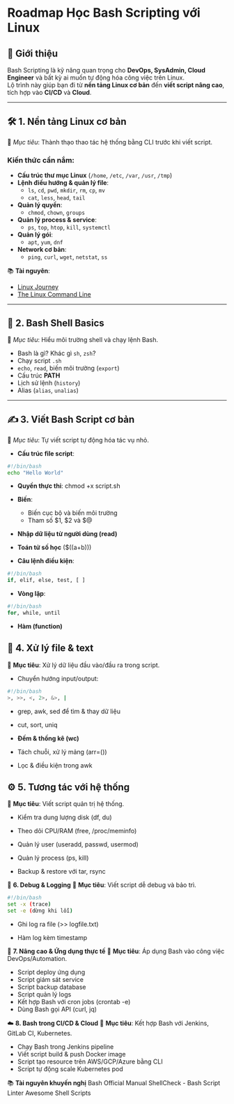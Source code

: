 # Roadmap Học Bash Scripting với Linux

## 📌 Giới thiệu
Bash Scripting là kỹ năng quan trọng cho **DevOps, SysAdmin, Cloud Engineer** và bất kỳ ai muốn tự động hóa công việc trên Linux.  
Lộ trình này giúp bạn đi từ **nền tảng Linux cơ bản** đến **viết script nâng cao**, tích hợp vào **CI/CD** và **Cloud**.

---

## 🛠 1. Nền tảng Linux cơ bản
📍 *Mục tiêu*: Thành thạo thao tác hệ thống bằng CLI trước khi viết script.

### Kiến thức cần nắm:
- **Cấu trúc thư mục Linux** (`/home`, `/etc`, `/var`, `/usr`, `/tmp`)
- **Lệnh điều hướng & quản lý file**:
  - `ls`, `cd`, `pwd`, `mkdir`, `rm`, `cp`, `mv`
  - `cat`, `less`, `head`, `tail`
- **Quản lý quyền**:
  - `chmod`, `chown`, `groups`
- **Quản lý process & service**:
  - `ps`, `top`, `htop`, `kill`, `systemctl`
- **Quản lý gói**:
  - `apt`, `yum`, `dnf`
- **Network cơ bản**:
  - `ping`, `curl`, `wget`, `netstat`, `ss`

📚 **Tài nguyên**:
- [Linux Journey](https://linuxjourney.com/)
- [The Linux Command Line](https://linuxcommand.org/)

---

## 🐚 2. Bash Shell Basics
📍 *Mục tiêu*: Hiểu môi trường shell và chạy lệnh Bash.

- Bash là gì? Khác gì `sh`, `zsh`?
- Chạy script `.sh`
- `echo`, `read`, biến môi trường (`export`)
- Cấu trúc **PATH**
- Lịch sử lệnh (`history`)
- Alias (`alias`, `unalias`)

---

## ✍️ 3. Viết Bash Script cơ bản
📍 *Mục tiêu*: Tự viết script tự động hóa tác vụ nhỏ.

- **Cấu trúc file script**:
```bash
#!/bin/bash
echo "Hello World"
```
- **Quyền thực thi**: chmod +x script.sh

- **Biến**:
  + Biến cục bộ và biến môi trường
  + Tham số $1, $2 và $@

- **Nhập dữ liệu từ người dùng (read)**

- **Toán tử số học** ($((a+b)))

- **Câu lệnh điều kiện**:
```bash
#!/bin/bash
if, elif, else, test, [ ]
```

- **Vòng lặp**:
```bash
#!/bin/bash
for, while, until
```

- **Hàm (function)**

## 📂 4. Xử lý file & text
📍 **Mục tiêu**: Xử lý dữ liệu đầu vào/đầu ra trong script.

- Chuyển hướng input/output:
```bash
#!/bin/bash
>, >>, <, 2>, &>, |
```
  - grep, awk, sed để tìm & thay dữ liệu
  - cut, sort, uniq

- **Đếm & thống kê (wc)**

- Tách chuỗi, xử lý mảng (arr=())

- Lọc & điều kiện trong awk

## ⚙️ **5. Tương tác với hệ thống**
📍 **Mục tiêu**: Viết script quản trị hệ thống.

- Kiểm tra dung lượng disk (df, du)

- Theo dõi CPU/RAM (free, /proc/meminfo)

- Quản lý user (useradd, passwd, usermod)

- Quản lý process (ps, kill)

- Backup & restore với tar, rsync

🐞 **6. Debug & Logging**
📍 **Mục tiêu**: Viết script dễ debug và bảo trì.
```bash
#!/bin/bash
set -x (trace)
set -e (dừng khi lỗi)
```

- Ghi log ra file (>> logfile.txt)

- Hàm log kèm timestamp

🚀 **7. Nâng cao & Ứng dụng thực tế**
📍 **Mục tiêu**: Áp dụng Bash vào công việc DevOps/Automation.

- Script deploy ứng dụng
- Script giám sát service
- Script backup database
- Script quản lý logs
- Kết hợp Bash với cron jobs (crontab -e)
- Dùng Bash gọi API (curl, jq)

☁️ **8. Bash trong CI/CD & Cloud**
📍 **Mục tiêu**: Kết hợp Bash với Jenkins, GitLab CI, Kubernetes.

- Chạy Bash trong Jenkins pipeline
- Viết script build & push Docker image
- Script tạo resource trên AWS/GCP/Azure bằng CLI
- Script tự động scale Kubernetes pod


📚 **Tài nguyên khuyến nghị**
Bash Official Manual
ShellCheck - Bash Script Linter
Awesome Shell Scripts